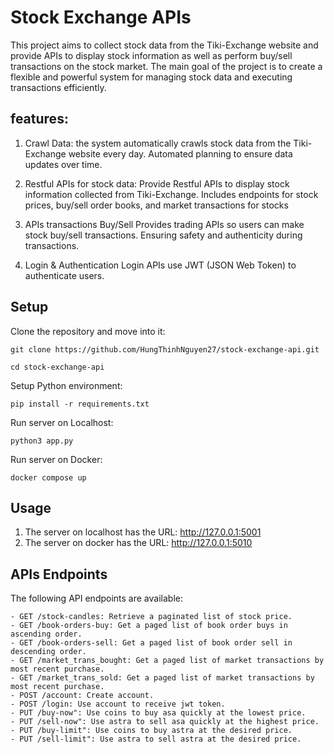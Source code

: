 
# Stock Exchange APIs

This project aims to collect stock data from the Tiki-Exchange website and provide APIs to display stock information as well as perform buy/sell transactions on the stock market. The main goal of the project is to create a flexible and powerful system for managing stock data and executing transactions efficiently.


## features: 
1. Crawl Data:
the system automatically crawls stock data from the Tiki-Exchange website every day.
Automated planning to ensure data updates over time.

2. Restful APIs for stock data:
Provide Restful APIs to display stock information collected from Tiki-Exchange.
Includes endpoints for stock prices, buy/sell order books, and market transactions for stocks


3. APIs transactions Buy/Sell
Provides trading APIs so users can make stock buy/sell transactions.
Ensuring safety and authenticity during transactions.

4. Login & Authentication 
Login APIs use JWT (JSON Web Token) to authenticate users.

## Setup
Clone the repository and move into it:

    git clone https://github.com/HungThinhNguyen27/stock-exchange-api.git

    cd stock-exchange-api

Setup Python environment: 

    pip install -r requirements.txt

Run server on Localhost:

    python3 app.py

Run server on Docker:

    docker compose up
    
## Usage

1. The server on localhost has the URL:
    http://127.0.0.1:5001
2. The server on docker has the URL:
    http://127.0.0.1:5010

## APIs Endpoints

The following API endpoints are available:

    - GET /stock-candles: Retrieve a paginated list of stock price.
    - GET /book-orders-buy: Get a paged list of book order buys in ascending order.
    - GET /book-orders-sell: Get a paged list of book order sell in descending order.
    - GET /market_trans_bought: Get a paged list of market transactions by most recent purchase.
    - GET /market_trans_sold: Get a paged list of market transactions by most recent purchase.
    - POST /account: Create account.
    - POST /login: Use account to receive jwt token.
    - PUT /buy-now": Use coins to buy asa quickly at the lowest price.
    - PUT /sell-now": Use astra to sell asa quickly at the highest price.
    - PUT /buy-limit": Use coins to buy astra at the desired price.
    - PUT /sell-limit": Use astra to sell astra at the desired price.




